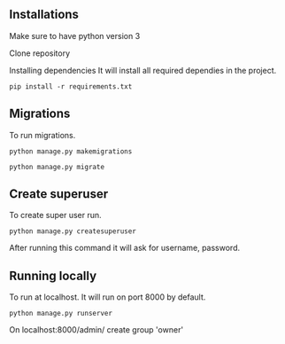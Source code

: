 ## Installations
Make sure to have python version 3

Clone repository

Installing dependencies
It will install all required dependies in the project.
```
pip install -r requirements.txt
```
## Migrations
To run migrations.
```
python manage.py makemigrations
```
```
python manage.py migrate
```
## Create superuser
To create super user run.
```
python manage.py createsuperuser
```
After running this command it will ask for username, password.


## Running locally
To run at localhost. It will run on port 8000 by default.
```
python manage.py runserver
```
On localhost:8000/admin/ create group 'owner'
